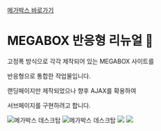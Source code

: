 [메가박스 바로가기](https://pam7461.github.io/megabox/)  
# MEGABOX 반응형 리뉴얼 🎥  
고정폭 방식으로 각각 제작되어 있는 MEGABOX 사이트를  

반응형으로 통합한 작업물입니다.  

랜딩페이지만 제작되었으나 향후 AJAX를 확용하여  

서브페이지를 구현하려고 합니다.  

![메가박스 데스크탑](https://pam7461.github.io/megabox/images/desktop.jpg)
![메가박스 데스크탑](https://pam7461.github.io/megabox/images/mobile.jpg)
<img src="https://pam7461.github.io/megabox/images/desktop.jpg">
<img src="https://pam7461.github.io/megabox/images/mobile.jpg">
